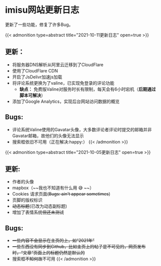 # imisu网站更新日志

更新了一些功能，修复了许多Bug。
<!--more-->
{{< admonition type=abstract title="2021-10-11更新日志" open=true >}}
## 更新：
 - 将服务器DNS解析从阿里云迁移到了CloudFlare
 - 使用了CloudFlare CDN
 - 开启了JsDelivr加速js加载
 - 将评论系统更换为了valine，已实现免登录的评论功能
   - **缺点：** 免费版Valine对服务时长有限制，每天会有6小时宕机（**后期通过脚本可解决**）
 - 添加了Google Analytics，实现后台网站访问数据的概览

## Bugs:
 - 评论系统Valine使用的Gavatar头像，大多数评论者评论时提交的邮箱并非Gavatar邮箱，故他们的头像无法显示
 - 搜索框依旧不可用（正在解决:happy:）
{{< /admonition >}}

{{< admonition type=abstract title="2021-10-05更新日志" open=true >}}
## 更新:
 - 作者的头像
 - mapbox（~~我也不知道有什么用 :sweat_smile: ~~）
 - Cookies 请求页面(~~Bugs: ain't appear sometimes~~)
 - 页脚的版权标识
 - ~~动态标题~~(已改为动态副标题)
 - 增加了表情系统~~但还未测试~~
## Bugs:
 - ~~一些内容不会显示在主页的上，如“2021年”~~
 - ~~一些东西没有同步到Github，比如主页上的帖子是不可见的，网页发布时，“文章”页面上的标题仍然是默认的~~
 - 搜索框~~不知何故~~不可用
{{< /admonition >}}
